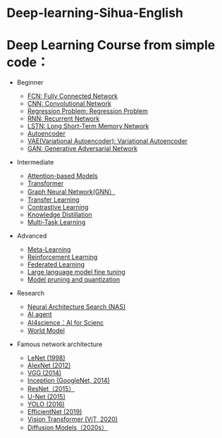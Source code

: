 # Deep-learning-Sihua-English
# Deep Learning Course from simple code：
- Beginner
  - [FCN: Fully Connected Network]()
  - [CNN: Convolutional Network]()
  - [Regression Problem: Regression Problem]()
  - [RNN: Recurrent Network]()
  - [LSTN: Long Short-Term Memory Network]()   
  - [Autoencoder]()
  - [VAE(Variational Autoencoder): Variational Autoencoder]()
  - [GAN: Generative Adversarial Network]() 
    
- Intermediate
  - [Attention-based Models]()
  - [Transformer]()
  - [Graph Neural Network(GNN）]()
  - [Transfer Learning]()
  - [Contrastive Learning]()
  - [Knowledge Distillation]()
  - [Multi-Task Learning]()      
    
- Advanced
  - [Meta-Learning]()
  - [Reinforcement Learning]()
  - [Federated Learning]()
  - [Large language model fine tuning]()
  - [Model pruning and quantization]()
    
- Research 
  - [Neural Architecture Search (NAS)]()
  - [AI agent]()
  - [AI4science：AI for Scienc]()
  - [World Model]()

- Famous network architecture
    - [LeNet (1998)]()
    - [AlexNet (2012)]()
    - [VGG (2014)]()
    - [Inception (GoogleNet, 2014)]()
    - [ResNet（2015）]()
    - [U-Net (2015)]()
    - [YOLO (2016)]()
    - [EfficientNet (2019)]()
    - [Vision Transformer (ViT, 2020)]()
    - [Diffusion Models（2020s）]()
